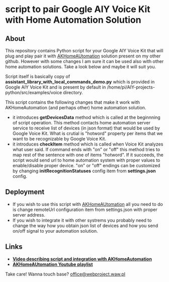 # script to pair Google AIY Voice Kit with Home Automation Solution

## About

This repository contains Python script for your Google AIY Voice Kit that will plug and play pair it with <a href="https://github.com/Sznapsollo/AKHomeAutomation" target="_blank">AKHomeAUtomation</a> solution present on my other github. However with some changes I am sure it can be used also with other home automation solutions. Take a look below and maybe it will suit you.

Script itself is basically copy of **assistant_library_with_local_commands_demo.py** which is provided in Google AIY Voice Kit and is present by default in /home/pi/AIY-projects-python/src/examples/voice directory.

This script contains the following changes that make it work with AKHomeAutomation (and perhaps other) home automation solution.

- it introduces **getDevicesData** method which is called at the beginnning of script operation. This method contacts home automation server service to receive list of devices (in json format) that would be used by Google Voice Kit. What is crutial is "hotword" property per items that we want to be recognizable by Google Voice Kit.
- it introduces **checkItem** method which is called when Voice Kit analyzes what user said. If command ends with "on" or "off" this method tries to map rest of the sentence with one of items "hotword". If it succeeds, the script would send url to home automation system with proper values to enable/disable proper device. "on" or "off" endings can be customized by changing **initRecognitionStatuses** config item from **settings.json** config.

## Deployment

- If you wish to use this script with <a href="https://github.com/Sznapsollo/AKHomeAutomation" target="_blank">AKHomeAUtomation</a> all you need to do is change remoteUrl configuration item from settings.json with proper server address.
- If you wish to integrate it with other systrems you probably need to change the way how you obtain json list of devices and how you send on/off signal to your automation solution.

## Links

- **<a href="https://youtu.be/tIaoWla-Ykk" target="_blank">Video describing script and integration with AKHomeAutomation</a>**
- **<a href="https://www.youtube.com/watch?v=C19ARWDYR3c&list=PLjd2MVjW6mhFygrvXyVcdNoq6pHK8MdUW" target="_blank">AKHomeAUtomation Youtube playlist</a>**

Take care!
Wanna touch base? office@webproject.waw.pl
